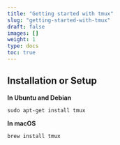 ```yaml
---
title: "Getting started with tmux"
slug: "getting-started-with-tmux"
draft: false
images: []
weight: 1
type: docs
toc: true
---
```


## Installation or Setup
**In Ubuntu and Debian**

    sudo apt-get install tmux

**In macOS**

    brew install tmux



